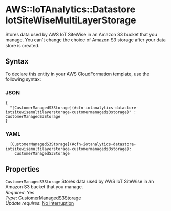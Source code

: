 # AWS::IoTAnalytics::Datastore IotSiteWiseMultiLayerStorage<a name="aws-properties-iotanalytics-datastore-iotsitewisemultilayerstorage"></a>

Stores data used by AWS IoT SiteWise in an Amazon S3 bucket that you manage\. You can't change the choice of Amazon S3 storage after your data store is created\. 

## Syntax<a name="aws-properties-iotanalytics-datastore-iotsitewisemultilayerstorage-syntax"></a>

To declare this entity in your AWS CloudFormation template, use the following syntax:

### JSON<a name="aws-properties-iotanalytics-datastore-iotsitewisemultilayerstorage-syntax.json"></a>

```
{
  "[CustomerManagedS3Storage](#cfn-iotanalytics-datastore-iotsitewisemultilayerstorage-customermanageds3storage)" : CustomerManagedS3Storage
}
```

### YAML<a name="aws-properties-iotanalytics-datastore-iotsitewisemultilayerstorage-syntax.yaml"></a>

```
  [CustomerManagedS3Storage](#cfn-iotanalytics-datastore-iotsitewisemultilayerstorage-customermanageds3storage): 
    CustomerManagedS3Storage
```

## Properties<a name="aws-properties-iotanalytics-datastore-iotsitewisemultilayerstorage-properties"></a>

`CustomerManagedS3Storage`  <a name="cfn-iotanalytics-datastore-iotsitewisemultilayerstorage-customermanageds3storage"></a>
Stores data used by AWS IoT SiteWise in an Amazon S3 bucket that you manage\.  
*Required*: Yes  
*Type*: [CustomerManagedS3Storage](aws-properties-iotanalytics-datastore-customermanageds3storage.md)  
*Update requires*: [No interruption](https://docs.aws.amazon.com/AWSCloudFormation/latest/UserGuide/using-cfn-updating-stacks-update-behaviors.html#update-no-interrupt)
